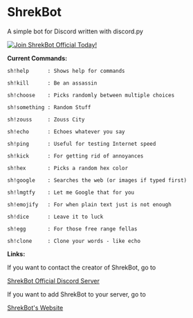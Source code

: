 # ShrekBot
A simple bot for Discord written with discord.py

[![Join ShrekBot Official Today!](https://discordapp.com/api/guilds/421840338907299841/widget.png?style=banner2)](https://discord.gg/2anYtuD)

**Current Commands:**
```
sh!help      : Shows help for commands

sh!kill      : Be an assassin

sh!choose    : Picks randomly between multiple choices

sh!something : Random Stuff

sh!zouss     : Zouss City

sh!echo      : Echoes whatever you say

sh!ping      : Useful for testing Internet speed

sh!kick      : For getting rid of annoyances

sh!hex       : Picks a random hex color

sh!google    : Searches the web (or images if typed first)

sh!lmgtfy    : Let me Google that for you

sh!emojify   : For when plain text just is not enough

sh!dice      : Leave it to luck

sh!egg       : For those free range fellas

sh!clone     : Clone your words - like echo
```
**Links:**

If you want to contact the creator of ShrekBot, go to

[ShrekBot Official Discord Server](https://discord.gg/2anYtuD "Join ShrekBot's Server!")


If you want to add ShrekBot to your server, go to 

[ShrekBot's Website](https://alexapps99.github.io/ShrekBot "Get ShrekBot on your server!")
